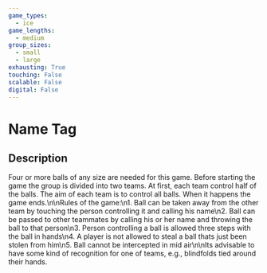 ```yaml
---
game_types:
  - ice
game_lengths:
  - medium
group_sizes:
  - small
  - large
exhausting: True
touching: False
scalable: False
digital: False
---
```

# Name Tag

## Description
Four or more balls of any size are needed for this game. Before starting the game the group is divided into two teams. At first, each team control half of the balls. The aim of each team is to control all balls. When it happens the game ends.\n\nRules of the game:\n1. Ball can be taken away from the other team by touching the person controlling it and calling his name\n2. Ball can be passed to other teammates by calling his or her name and throwing the ball to that person\n3. Person controlling a ball is allowed three steps with the ball in hands\n4. A player is not allowed to steal a ball thats just been stolen from him\n5. Ball cannot be intercepted in mid air\n\nIts advisable to have some kind of recognition for one of teams, e.g., blindfolds tied around their hands.
